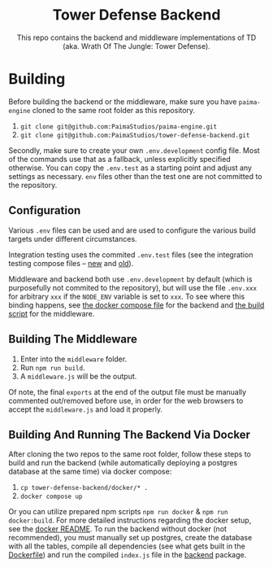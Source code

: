 <h1 align="center">
  Tower Defense Backend
</h1>
<p align="center">
This repo contains the backend and middleware implementations of TD (aka. Wrath Of The Jungle: Tower Defense).
</p>

# Building

Before building the backend or the middleware, make sure you have `paima-engine` cloned to the same root folder as this repository.

1. `git clone git@github.com:PaimaStudios/paima-engine.git`
2. `git clone git@github.com:PaimaStudios/tower-defense-backend.git`

Secondly, make sure to create your own `.env.development` config file. Most of the commands use that as a fallback, unless explicitly specified otherwise. You can copy the `.env.test` as a starting point and adjust any settings as necessary. `env` files other than the test one are not committed to the repository.

## Configuration

Various `.env` files can be used and are used to configure the various build targets under different circumstances.

Integration testing uses the commited `.env.test` files (see the integration testing compose files &ndash; [new](/integration-testing/config/new/docker-compose.yml) and [old](/integration-testing/config/old/docker-compose.yml)).

Middleware and backend both use `.env.development` by default (which is purposefully not commited to the repository), but will use the file `.env.xxx` for arbitrary `xxx` if the `NODE_ENV` variable is set to `xxx`. To see where this binding happens, see [the docker compose file](/docker/docker-compose.yml) for the backend and [the build script](/middleware/scripts/build.sh) for the middleware.

## Building The Middleware

1. Enter into the `middleware` folder.
2. Run `npm run build`.
3. A `middleware.js` will be the output.

Of note, the final `exports` at the end of the output file must be manually commented out/removed before use, in order for the web browsers to accept the `middleware.js` and load it properly.

## Building And Running The Backend Via Docker

After cloning the two repos to the same root folder, follow these steps to build and run the backend (while automatically deploying a postgres database at the same time) via docker compose:

1. `cp tower-defense-backend/docker/* .`
2. `docker compose up`

Or you can utilize prepared npm scripts `npm run docker` & `npm run docker:build`. For more detailed instructions regarding the docker setup, see the [docker README](/docker/README.md).
To run the backend without docker (not recommended), you must manually set up postgres, create the database with all the tables, compile all dependencies (see what gets built in the [Dockerfile](/docker/Dockerfile)) and run the compiled `index.js` file in the [backend](/backend/) package.
